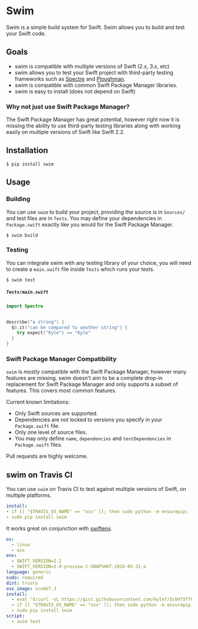 # Swim

Swim is a simple build system for Swift. Swim allows you to build and test your
Swift code.

## Goals

- swim is compatible with multiple versions of Swift (2.x, 3.x, etc)
- swim allows you to test your Swift project with third-party testing
  frameworks such as [Spectre](https://github.com/kylef/Spectre) and
  [Ploughman](https://github.com/kylef/Ploughman).
- swim is compatible with common Swift Package Manager libraries.
- swim is easy to install (does not depend on Swift)

### Why not just use Swift Package Manager?

The Swift Package Manager has great potential, however right now it is missing
the ability to use third-party testing libraries along with working easily on
multiple versions of Swift like Swift 2.2.

## Installation

```shell
$ pip install swim
```

## Usage

### Building

You can use `swim` to build your project, providing the source is in `Sources/`
and test files are in `Tests`. You may define your dependencies in
`Package.swift` exactly like you would for the Swift Package Manager.

```shell
$ swim build
```

### Testing

You can integrate swim with any testing library of your choice, you will need
to create a `main.swift` file inside `Tests` which runs your tests.

```shell
$ swim test
```

##### `Tests/main.swift`

```swift
import Spectre


describe("a string") {
  $0.it("can be compared to another string") {
    try expect("Kyle") == "Kyle"
  }
}
```

### Swift Package Manager Compatibility

`swim` is *mostly* compatible with the Swift Package Manager, however many
features are missing. swim doesn't aim to be a complete drop-in replacement for
Swift Package Manager and only supports a subset of features. This covers most
common features.

Current known limitations:

- Only Swift sources are supported.
- Dependencies are not locked to versions you specify in your `Package.swift`
  file.
- Only one level of source files.
- You may only define `name`, `dependencies` and `testDependencies` in
  `Package.swift` files.

Pull requests are highly welcome.

## swim on Travis CI

You can use `swim` on Travis CI to test against multiple versions of Swift, on
multiple platforms.

```yaml
install:
- if [[ "$TRAVIS_OS_NAME" == "osx" ]]; then sudo python -m ensurepip; fi
- sudo pip install swim
```

It works great on conjunction with [swiftenv](https://swiftenv.fuller.li/).

```yaml
os:
  - linux
  - osx
env:
  - SWIFT_VERSION=2.2
  - SWIFT_VERSION=3.0-preview-1-SNAPSHOT-2016-05-31-a
language: generic
sudo: required
dist: trusty
osx_image: xcode7.3
install:
  - eval "$(curl -sL https://gist.githubusercontent.com/kylef/5c0475ff02b7c7671d2a/raw/9f442512a46d7a2af7b850d65a7e9bd31edfb09b/swiftenv-install.sh)"
  - if [[ "$TRAVIS_OS_NAME" == "osx" ]]; then sudo python -m ensurepip; fi
  - sudo pip install swim
script:
  - swim test
```
